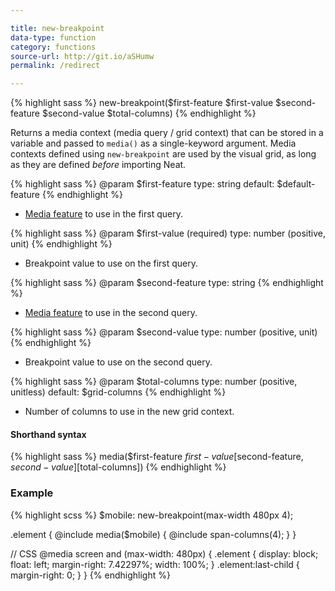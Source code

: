 ```yaml
---

title: new-breakpoint
data-type: function
category: functions
source-url: http://git.io/aSHumw
permalink: /redirect

---
```


{% highlight sass %}
new-breakpoint($first-feature $first-value $second-feature $second-value $total-columns)
{% endhighlight %}

Returns a media context (media query / grid context) that can be stored in a variable and passed to `media()` as a single-keyword argument. Media contexts defined using `new-breakpoint` are used by the visual grid, as long as they are defined *before* importing Neat.

{% highlight sass %}
@param $first-feature
  type: string
  default: $default-feature
{% endhighlight %}
- [Media feature](http://www.w3.org/TR/css3-mediaqueries/#media1) to use in the first query.

{% highlight sass %}
@param $first-value (required)
  type: number (positive, unit)
{% endhighlight %}
- Breakpoint value to use on the first query.

{% highlight sass %}
@param $second-feature
  type: string
{% endhighlight %}
- [Media feature](http://www.w3.org/TR/css3-mediaqueries/#media1) to use in the second query.

{% highlight sass %}
@param $second-value
  type: number (positive, unit)
{% endhighlight %}
- Breakpoint value to use on the second query.

{% highlight sass %}
@param $total-columns
  type: number (positive, unitless)
  default: $grid-columns
{% endhighlight %}
- Number of columns to use in the new grid context.

#### Shorthand syntax

{% highlight sass %}
media($first-feature $first-value [$second-feature, $second-value] [$total-columns])
{% endhighlight %}

### Example

{% highlight scss %}
$mobile: new-breakpoint(max-width 480px 4);

.element {
  @include media($mobile) {
    @include span-columns(4);
  }
}

// CSS
@media screen and (max-width: 480px) {
  .element {
    display: block;
    float: left;
    margin-right: 7.42297%;
    width: 100%;
  }
  .element:last-child {
    margin-right: 0;
  }
}
{% endhighlight %}
